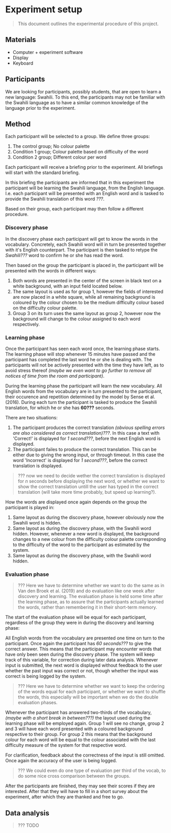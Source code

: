 # Experiment setup
> This document outlines the experimental procedure of this project.

## Materials
* Computer + experiment software
* Display
* Keyboard

## Participants
We are looking for participants, possibly students, that are open to learn a new language: Swahili.
To this end, the participants may not be familiar with the Swahili language as to have a similar common knowledge of the language prior to the experiment.

## Method
Each participant will be selected to a group. We define three groups:
1. The control group; No colour palette
2. Condition 1 group; Colour palette based on difficulty of the word
3. Condition 2 group; Different colour per word

Each participant will receive a briefing prior to the experiment. All briefings will start with the standard briefing.

In this briefing the participants are informed that in this experiment the participant will be learning the Swahili language, from the English language.
I.e. each participant will be presented with an English word and is tasked to provide the Swahili translation of this word _???_.

Based on their group, each participant may then follow a different procedure.

### Discovery phase
In the discovery phase each participant will get to know the words in the vocabulary. Concretely, each Swahili word will in turn be presented together with it's English counterpart.
The participant is then tasked to retype the _Swahili???_ word to confirm he or she has read the word.

Then based on the group the participant is placed in, the participant will be presented with the words in different ways:
1. Both words are presented in the center of the screen in black text on a white background, with an input field located below.  
2. The same layout is used as for group 1, however the fields of interested are now placed in a white square, while all remaining background is coloured by the colour chosen to be the medium difficulty colour based on the difficulty colour palette.
3. Group 3 on its turn uses the same layout as group 2, however now the background will change to the colour assigned to each word respectively.

### Learning phase
Once the participant has seen each word once, the learning phase starts.
The learning phase will stop whenever 15 minutes have passed and the participant has completed the last word he or she is dealing with. 
The participants will not be actively presented with the time they have left, as to avoid stress thereof _(maybe we even want to go further to remove all notices of time from the room and participant)_.

During the learning phase the participant will learn the new vocabulary. All English words from the vocabulary are in turn presented to the participant, their occurence and repetition determined by the model by Sense et al. (2016).
During each turn the participant is tasked to produce the Swahili translation, for which he or she has **60???** seconds.

There are two situations:
1. The participant produces the correct translation _(obvious spelling errors are also considered as correct translation)???_. 
In this case a text with 'Correct!' is displayed for _1 second???_, before the next English word is displayed.
2. The participant failes to produce the correct translation. This can be either due to giving the wrong input, or through timeout.
In this case the word 'Incorrect' is displayed for _1 second???_, before the correct translation is displayed. 
>??? now we need to decide wether the correct translation is displayed for _n_ seconds before displaying the next word, or whether we want to show the correct translation untill the user has typed in the correct translation (will take more time probably, but speed up learning?).

How the words are displayed once again depends on the group the participant is played in:
1. Same layout as during the discovery phase, however obviously now the Swahili word is hidden.
2. Same layout as during the discovery phase, with the Swahili word hidden. However, whenever a new word is displayed, the background changes to a new colour from the difficulty colour palette corresponding to the difficulty of the word to the participant as estimated by the system.
3. Same layout as during the discovery phase, with the Swahili word hidden.

### Evaluation phase
>??? Here we have to determine whether we want to do the same as in Van den Broek et al. (2019) and do evaluation like one week after discovery and learning.
The evaluation phase is held some time after the learning phase, as to assure that the participants actually learned the words, rather than remembering it in their short-term memory.

The start of the evaluation phase will be equal for each participant, regardless of the group they were in during the discovery and learning phase:

All English words from the vocabulary are presented one time on turn to the participant. Once again the participant has _60 seconds???_ to give the correct answer.
This means that the participant may encounter words that have only been seen during the discovery phase. The system will keep track of this variable, for correction during later data analysis.
Whenever input is submitted, the next word is displayed without feedback to the user whether the past input was correct or not, though whether the input was correct is being logged by the system.

>??? Here we have to determine whether we want to keep the ordering of the words equal for each participant, or whether we want to shuffle the words, this especially will be important when we do the double evaluation phases.

Whenever the participant has answered two-thirds of the vocabulary, _(maybe with a short break in between???)_ the layout used during the learning phase will be employed again.
Group 1 will see no change, group 2 and 3 will have each word presented with a coloured background respective to their group. 
For group 2 this means that the background colour for each word will be equal to the colour associated with the last difficulty measure of the system for that respective word.

For clarification, feedback about the correctness of the input is still omitted. Once again the accuracy of the user is being logged.

> ??? We could even do one type of evaluation per third of the vocab, to do some nice cross comparison between the groups.

After the participants are finished, they may see their scores if they are interested. 
After that they will have to fill in a short survey about the experiment, after which they are thanked and free to go.

## Data analysis
> ??? TODO

